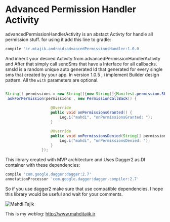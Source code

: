 # Advanced Permission Handler Activity
advancedPermissionHandlerActivity is an abstact Activty for handle all permission stuff. for using it add this line to gradle:
```groovy
compile 'ir.mtajik.android:advancedPermissionsHandler:1.0.0               
```
And inherit your desired Activity from advancedPermissionHandlerActivity and 
After that simply call sendSms that have a Interface for all callbacks. smsId is a random unique auto generated Id that generated for every single sms that created by your app.
In version 1.0.5 , i implement Builder design pattern. All the ```with``` parameters are optional. 
```java

String[] permissions = new String[]{new String[]{Manifest.permission.SEND_SMS, Manifest.permission.WRITE_EXTERNAL_STORAGE , Manifest.permission.READ_EXTERNAL_STORAGE}
 askForPermission(permissions , new PermissionCallBack() {
                    
                    @Override
                    public void onPermissionsGranted() {  
                        Log.i("mahdi", "onPermissionsGranted: ");
                    }

                    @Override
                    public void onPermissionsDenied(String[] permissions) {
                        Log.i("mahdi", "onPermissionsDenied: ");
                    }
                });
```


This library created with MVP architecture and Uses Dagger2 as DI container with these dependencies:

```groovy
compile 'com.google.dagger:dagger:2.7'
annotationProcessor 'com.google.dagger:dagger-compiler:2.7'
```           
           
So if you use dagger2 make sure that use compatible dependencies. I hope this library would be useful and wait for your comments.


![Mahdi Tajik](http://www.mahditajik.ir/wp-content/uploads/2015/03/sample-logo-MT22.png)

This is my weblog: http://www.mahditajik.ir


